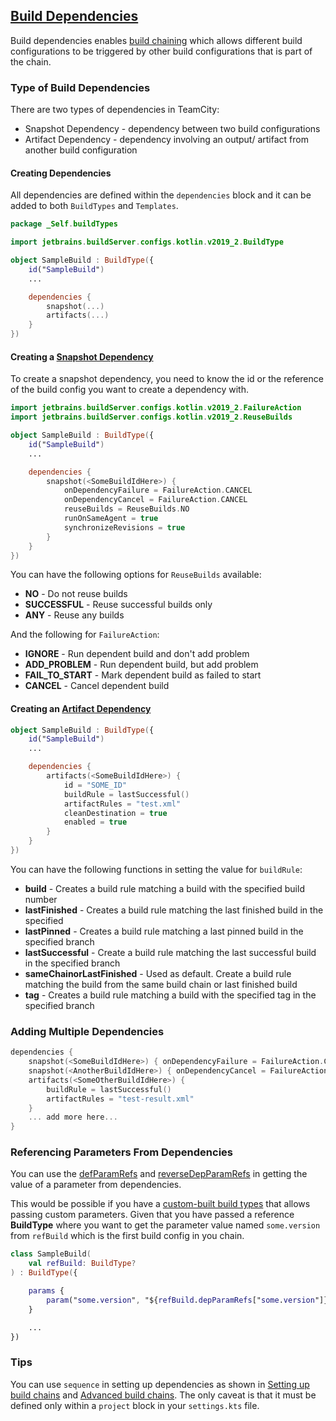 ## [Build Dependencies](https://www.jetbrains.com/help/teamcity/build-dependencies-setup.html#BuildDependenciesSetup-Introduction)

Build dependencies enables [build chaining](https://www.jetbrains.com/help/teamcity/build-dependencies-setup.html#BuildDependenciesSetup-WhentoCreateBuildChain) which allows different build configurations to be triggered by other build configurations that is part of the chain.

### Type of Build Dependencies

There are two types of dependencies in TeamCity:

- Snapshot Dependency - dependency between two build configurations
- Artifact Dependency - dependency involving an output/ artifact from another build configuration

#### Creating Dependencies

All dependencies are defined within the `dependencies` block and it can be added to both `BuildTypes` and `Templates`.

``` kotlin
package _Self.buildTypes

import jetbrains.buildServer.configs.kotlin.v2019_2.BuildType

object SampleBuild : BuildType({
    id("SampleBuild")
    ...

    dependencies {
        snapshot(...)
        artifacts(...)
    }
})
```

#### Creating a [Snapshot Dependency](https://teamcity.jetbrains.com/app/dsl-documentation/jetbrains.build-server.configs.kotlin.v2019_2/-snapshot-dependency/index.html)

To create a snapshot dependency, you need to know the id or the reference of the build config you want to create a dependency with.

``` kotlin
import jetbrains.buildServer.configs.kotlin.v2019_2.FailureAction
import jetbrains.buildServer.configs.kotlin.v2019_2.ReuseBuilds

object SampleBuild : BuildType({
    id("SampleBuild")
    ...

    dependencies {
        snapshot(<SomeBuildIdHere>) {
            onDependencyFailure = FailureAction.CANCEL
            onDependencyCancel = FailureAction.CANCEL
            reuseBuilds = ReuseBuilds.NO
            runOnSameAgent = true
            synchronizeRevisions = true
        }
    }
})
```

You can have the following options for `ReuseBuilds` available:

- **NO** - Do not reuse builds
- **SUCCESSFUL** - Reuse successful builds only
- **ANY** - Reuse any builds

And the following for `FailureAction`:

- **IGNORE** - Run dependent build and don't add problem
- **ADD_PROBLEM** - Run dependent build, but add problem
- **FAIL_TO_START** - Mark dependent build as failed to start
- **CANCEL** - Cancel dependent build

#### Creating an [Artifact Dependency](https://teamcity.jetbrains.com/app/dsl-documentation/jetbrains.build-server.configs.kotlin.v2019_2/-artifact-dependency/index.html)

``` kotlin
object SampleBuild : BuildType({
    id("SampleBuild")
    ...

    dependencies {
        artifacts(<SomeBuildIdHere>) {
            id = "SOME_ID"
            buildRule = lastSuccessful()
            artifactRules = "test.xml"
            cleanDestination = true
            enabled = true
        }
    }
})
```

You can have the following functions in setting the value for `buildRule`:

- **build** - Creates a build rule matching a build with the specified build number
- **lastFinished** - Creates a build rule matching the last finished build in the specified
- **lastPinned** - Creates a build rule matching a last pinned build in the specified branch
- **lastSuccessful** - Create a build rule matching the last successful build in the specified branch
- **sameChainorLastFinished** - Used as default. Create a build rule matching the build from the same build chain or last finished build
- **tag** - Creates a build rule matching a build with the specified tag in the specified branch

### Adding Multiple Dependencies

``` kotlin
dependencies {
    snapshot(<SomeBuildIdHere>) { onDependencyFailure = FailureAction.CANCEL }
    snapshot(<AnotherBuildIdHere>) { onDependencyCancel = FailureAction.CANCEL }
    artifacts(<SomeOtherBuildIdHere>) {
        buildRule = lastSuccessful()
        artifactRules = "test-result.xml"
    }
    ... add more here...
}
```

### Referencing Parameters From Dependencies

You can use the [defParamRefs](https://teamcity.jetbrains.com/app/dsl-documentation/jetbrains.build-server.configs.kotlin.v2019_2/-build-type/dep-param-refs.html) and [reverseDepParamRefs](https://teamcity.jetbrains.com/app/dsl-documentation/jetbrains.build-server.configs.kotlin.v2019_2/-build-type/reverse-dep-param-refs.html) in getting the value of a parameter from dependencies.

This would be possible if you have a [custom-built build types](./customizing-buildtypes.md) that allows passing custom parameters. Given that you have passed a reference **BuildType** where you want to get the parameter value named `some.version` from `refBuild` which is the first build config in you chain.

``` kotlin
class SampleBuild(
    val refBuild: BuildType?
) : BuildType({

    params {
        param("some.version", "${refBuild.depParamRefs["some.version"]}")
    }

    ...
})
```

### Tips

You can use `sequence` in setting up dependencies as shown in [Setting up build chains](https://github.dev.xero.com/Xero/teamcity-kotlin/tree/master/getting-started/examples/05-build-chains/.teamcity) and [Advanced build chains](https://github.dev.xero.com/Xero/teamcity-kotlin/tree/master/getting-started/examples/06-build-chains-advanced/.teamcity). The only caveat is that it must be defined only within a `project` block in your `settings.kts` file.